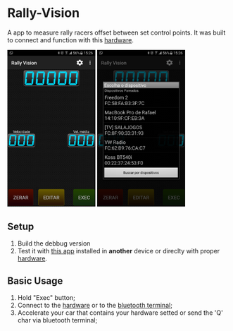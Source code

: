 # Rally-Vision

A app to measure rally racers offset between set control points. It was built to connect and function with this [hardware](https://www.facebook.com/pg/RallyTech/about/?ref=page_internal).

<img src="/photos/device-2017-10-28-152616.png" width="200"> <img src="/photos/device-2017-10-28-152655.png" width="200">

## Setup

1. Build the debbug version
2. Test it with [this app](https://play.google.com/store/apps/details?id=jp.side2.apps.btterm&rdid=jp.side2.apps.btterm) installed in **another** device or direclty with proper [hardware](https://play.google.com/store/apps/details?id=jp.side2.apps.btterm&rdid=jp.side2.apps.btterm).

## Basic Usage

1. Hold "Exec" button;
2. Connect to the [hardware](https://www.facebook.com/pg/RallyTech/about/?ref=page_internal) or to the [bluetooth terminal](https://play.google.com/store/apps/details?id=jp.side2.apps.btterm&rdid=jp.side2.apps.btterm);
3. Accelerate your car that contains your hardware setted or send the 'Q' char via bluetooth terminal;


